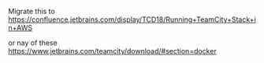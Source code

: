 Migrate this to
https://confluence.jetbrains.com/display/TCD18/Running+TeamCity+Stack+in+AWS

or nay of these 
https://www.jetbrains.com/teamcity/download/#section=docker

